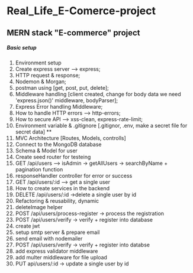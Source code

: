 # Real_Life_E-Comerce-project
## MERN stack "E-commerce" project

##### Basic setup
1. Environment setup
2. Create express server --> express;
3. HTTP request & response;
4. Nodemon & Morgan;
5. postman using [get, post, put, delete];
6. Middleware handling [client created, change for body data we need 'express.json()' middleware, bodyParser];
7. Express Error handling Middleware; 
8. How to handle HTTP errors --> http-errors; 
9. How to secure API --> xss-clean, express-rate-limit;
10. Environment variable & .gitignore [.gitignor, .env, make a secret file for secret data] **
11. MVC Architecture [Routes, Models, controlls]
12. Connect to the MongoDB database
13. Schema & Model for user
14. Create seed router for testeing
15. GET /api/users --> isAdmin -> getAllUsers -> searchByName + pagination function
16. responseHandler controller for error or success
17. GET /api/users/:id --> get a single user
18. How to create services in the backend
19. DELETE /api/users/:id ->delete a single user by id
20. Refactoring & reusability, dynamic
21. deleteImage helper
21. POST /api/users/process-register -> process the registration
22. POST /api/users/verify -> verify + register into database
23. create jwt
24. setup smtp server & prepare email
26. send email with nodemailer
27. POST /api/users/verify -> verify + register into databse
28. add express validator middleware
29. add multer middleware for file upload
30. PUT api/users/:id -> update a single user by id 